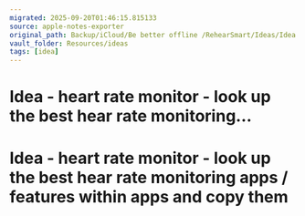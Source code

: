 ```yaml
---
migrated: 2025-09-20T01:46:15.815133
source: apple-notes-exporter
original_path: Backup/iCloud/Be better offline /RehearSmart/Ideas/Idea - heart rate monitor - look up the best hear rate monitoring….md
vault_folder: Resources/ideas
tags: [idea]
---
```

# Idea - heart rate monitor - look up the best hear rate monitoring…

# Idea - heart rate monitor - look up the best hear rate monitoring apps / features within apps and copy them 
